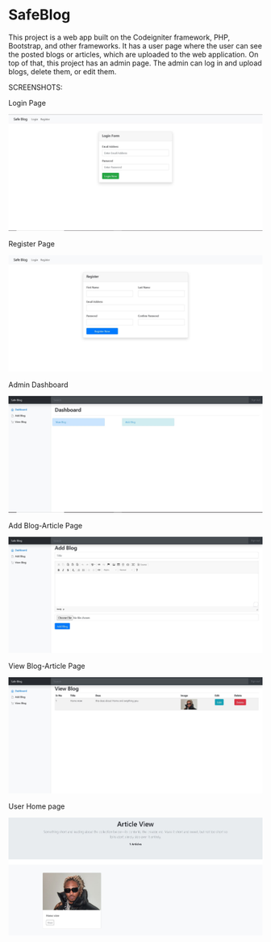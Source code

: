 # SafeBlog
This project is a web app built on the Codeigniter framework, PHP, Bootstrap, and other frameworks. It has a user page where the user can see the posted blogs or articles, which are uploaded to the web application. On top of that, this project has an admin page. The admin can log in and upload blogs, delete them, or edit them.

SCREENSHOTS:

Login Page

![Image Alt](https://github.com/lawsmith17/SafeBlog/blob/1f1f3a4f78109ffdb75dacc1ce9b2a8031575a7f/Screenshots/Login%20Page.JPG)

Register Page

![Image Alt](https://github.com/lawsmith17/SafeBlog/blob/77ddfde892e81e3b4249d6cf99ae0d16573ef7d0/Screenshots/Register%20Page.JPG)

Admin Dashboard

![Image Alt](https://github.com/lawsmith17/SafeBlog/blob/77ddfde892e81e3b4249d6cf99ae0d16573ef7d0/Screenshots/Admin%20Dashbord.JPG)

Add Blog-Article Page

![Image Alt](https://github.com/lawsmith17/SafeBlog/blob/77ddfde892e81e3b4249d6cf99ae0d16573ef7d0/Screenshots/Add%20Blog-Article%20Page.JPG)

View Blog-Article Page

![Image Alt](https://github.com/lawsmith17/SafeBlog/blob/77ddfde892e81e3b4249d6cf99ae0d16573ef7d0/Screenshots/View%20Blog-Article%20Page.JPG)

User Home page

![Image Alt](https://github.com/lawsmith17/SafeBlog/blob/77ddfde892e81e3b4249d6cf99ae0d16573ef7d0/Screenshots/User%20Home%20Page.JPG)



